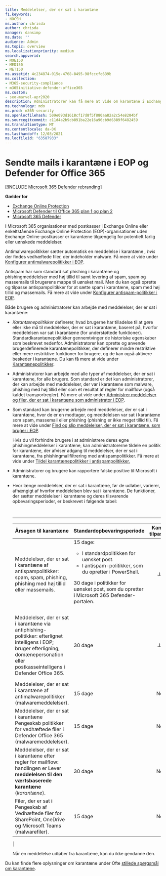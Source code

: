 ```yaml
---
title: Meddelelser, der er sat i karantæne
f1.keywords:
- NOCSH
ms.author: chrisda
author: chrisda
manager: dansimp
ms.date: ''
audience: Admin
ms.topic: overview
ms.localizationpriority: medium
search.appverid:
- MOE150
- MED150
- MET150
ms.assetid: 4c234874-015e-4768-8495-98fcccfc639b
ms.collection:
- M365-security-compliance
- m365initiative-defender-office365
ms.custom:
- seo-marvel-apr2020
description: Administratorer kan få mere at vide om karantæne i Exchange Online Protection (EOP), der indeholder potentielt skadelige eller uønskede meddelelser.
ms.technology: mdo
ms.prod: m365-security
ms.openlocfilehash: 509e093d1618cf17d8f5f880aa82a2c54e8204bf
ms.sourcegitcommit: c11d4a2b9cb891ba22e16a96cb9d6389f6482459
ms.translationtype: MT
ms.contentlocale: da-DK
ms.lasthandoff: 12/03/2021
ms.locfileid: "63587933"
---
```

# <a name="quarantined-email-messages-in-eop-and-defender-for-office-365"></a>Sendte mails i karantæne i EOP og Defender for Office 365

[!INCLUDE [Microsoft 365 Defender rebranding](../includes/microsoft-defender-for-office.md)]

**Gælder for**
- [Exchange Online Protection](exchange-online-protection-overview.md)
- [Microsoft Defender til Office 365 plan 1 og plan 2](defender-for-office-365.md)
- [Microsoft 365 Defender](../defender/microsoft-365-defender.md)

I Microsoft 365 organisationer med postkasser i Exchange Online eller enkeltstående Exchange Online Protection (EOP)-organisationer uden Exchange Online-postkasser er karantæne tilgængelig for potentielt farlig eller uønskede meddelelser.

Antimalwarepolitikker sætter automatisk en meddelelse i karantæne *, hvis* der findes vedhæftede filer, der indeholder malware. Få mere at vide under [Konfigurer antimalwarepolitikker i EOP](configure-anti-malware-policies.md).

Antispam har som standard sat phishing i karantæne og phishingmeddelelser med høj tillid til samt levering af spam, spam og massemails til brugerens mappe til uønsket mail. Men du kan også oprette og tilpasse antispampolitikker for at sætte spam i karantæne, spam med høj tillid og massemails. Få mere at vide under [Konfigurer antispam-politikker i EOP](configure-your-spam-filter-policies.md).

Både brugere og administratorer kan arbejde med meddelelser, der er sat i karantæne:

- _Karantænepolitikker_ definerer, hvad brugerne har tilladelse til at gøre eller ikke må til meddelelser, der er sat i karantæne, baseret på, hvorfor meddelelsen var sat i karantæne (for understøttede funktioner). Standardkarantænepolitikker gennemtvinger de historiske egenskaber som beskrevet nedenfor. Administratorer kan oprette og anvende brugerdefinerede karantænepolitikker, der definerer mindre restriktive eller mere restriktive funktioner for brugere, og de kan også aktivere beskeder i karantæne. Du kan få mere at vide under [Karantænepolitikker](quarantine-policies.md).

- Administratorer kan arbejde med alle typer af meddelelser, der er sat i karantæne, for alle brugere. Som standard er det kun administratorer, der kan arbejde med meddelelser, der var i karantæne som malware, phishing med høj tillid eller som et resultat af regler for mailflow (også kaldet transportregler). Få mere at vide under [Administrer meddelelser og filer, der er sat i karantæne som administrator i EOP](manage-quarantined-messages-and-files.md).

- Som standard kan brugerne arbejde med meddelelser, der er sat i karantæne, hvor de er en modtager, og meddelelsen var sat i karantæne som spam, massemail eller phishing (phishing er ikke meget tillid til). Få mere at vide under [Find og slip meddelelser, der er sat i karantæne, som bruger i EOP](find-and-release-quarantined-messages-as-a-user.md).

  Hvis du vil forhindre brugere i at administrere deres egne phishingmeddelelser i karantæne, kan administratorerne tildele en politik for karantæne, der afviser adgang til meddelelser, der er sat i karantæne, fra phishingmailfiltrering med antispampolitikker. Få mere at vide under [Tildel karantænepolitikker i antispampolitikker](quarantine-policies.md#anti-spam-policies)[.](quarantine-policies.md)

- Administratorer og brugere kan rapportere falske positive til Microsoft i karantæne.

- Hvor længe meddelelser, der er sat i karantæne, før de udløber, varierer, afhængigt af hvorfor meddelelsen blev sat i karantæne. De funktioner, der sætter meddelelser i karantæne og deres tilsvarende opbevaringsperioder, er beskrevet i følgende tabel:

  <br>

  ****

  |Årsagen til karantæne|Standardopbevaringsperiode|Kan du tilpasse?|Kommentarer|
  |---|---|:---:|---|
  |Meddelelser, der er sat i karantæne af antispampolitikker: spam, spam, phishing, phishing med høj tillid eller massemails.|15 dage: <ul><li>I standardpolitikken for uønsket post.</li><li>I antispam-politikker, som du opretter i PowerShell.</li></ul> <p> 30 dage i politikker for uønsket post, som du opretter i Microsoft 365 Defender-portalen.|Ja|Du kan konfigurere (lavere) denne værdi i antispampolitikker. Du kan finde flere oplysninger i **indstillingen Behold spam** i karantæne for dette antal dage (_KarantæneRetentionPeriod_) i [Konfigurer antispampolitikker](configure-your-spam-filter-policies.md).|
  |Meddelelser, der er sat i karantæne via antiphishing-politikker: efterlignet intelligens i EOP; bruger efterligning, domænepersonation eller postkasseintelligens i Defender Office 365.|30 dage|Ja|Denne opbevaringsperiode styres også af indstillingen Behold **spam** i karantæne i dette antal dage (_KarantæneRetentionPeriod_) i **antispampolitikker** . Den opbevaringsperiode, der bruges, er værdien fra den første matchende **antispampolitik** , som modtageren er defineret i.|
  |Meddelelser, der er sat i karantæne af antimalwarepolitikker (malwaremeddelelser).|15 dage|Nej||
  |Meddelelser, der er sat i karantæne Pengeskab politikker for vedhæftede filer i Defender Office 365 (malwaremeddelelser).|15 dage|Nej||
  |Meddelelser, der er sat i karantæne efter regler for mailflow: handlingen er Lever **meddelelsen til den værtsbaserede karantæne** (_karantæne_).|30 dage|Nej||
  |Filer, der er sat i Pengeskab af Vedhæftede filer for SharePoint, OneDrive og Microsoft Teams (malwarefiler).|15 dage|Nej||
  |

  Når en meddelelse udløber fra karantæne, kan du ikke gendanne den.

Du kan finde flere oplysninger om karantæne under Ofte [stillede spørgsmål om karantæne](quarantine-faq.yml).
